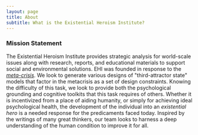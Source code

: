 ```yaml
---
layout: page
title: About
subtitle: What is the Existential Heroism Institute?
---
```

### Mission Statement
The Existential Heroism Institute provides strategic analysis for world-scale issues along with research, reports, and educational materials to support social and environmental solutions. EHI was founded in response to the [*meta-crisis*](https://metacrisis.org/META-CRISIS/00.+%F0%9F%91%8B+About/Start+Here). We look to generate various designs of "third-attractor state" models that factor in the metacrisis as a set of design constraints. Knowing the difficulty of this task, we look to provide both the psychological grounding and cognitive toolkits that this task requires of others. Whether it is incentivized from a place of aiding humanity, or simply for achieving ideal psychological health, the development of the individual into an *existential hero* is a needed response for the predicaments faced today. Inspired by the writings of many great thinkers, our team looks to harness a deep understanding of the human condition to improve it for all.




